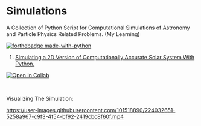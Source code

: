 # Simulations
A Collection of Python Script for Computational Simulations of Astronomy and Particle Physics Related Problems. (My Learning)

[![forthebadge made-with-python](http://ForTheBadge.com/images/badges/made-with-python.svg)](https://www.python.org/)


1. [Simulating a 2D Version of Computationally Accurate Solar System With Python.](https://github.com/dhakalnirajan/Simulations/blob/main/planetary_simulation.py)

[![Open In Collab](https://colab.research.google.com/assets/colab-badge.svg)](https://colab.research.google.com/drive/1kuBO_ZPmKOcgeKA8B429VbKoQblMCtAE?usp=share_link)

<br>

Visualizing The Simulation:


https://user-images.githubusercontent.com/101518890/224032651-5258a967-c9f3-4f54-bf92-2419cbc8f60f.mp4

